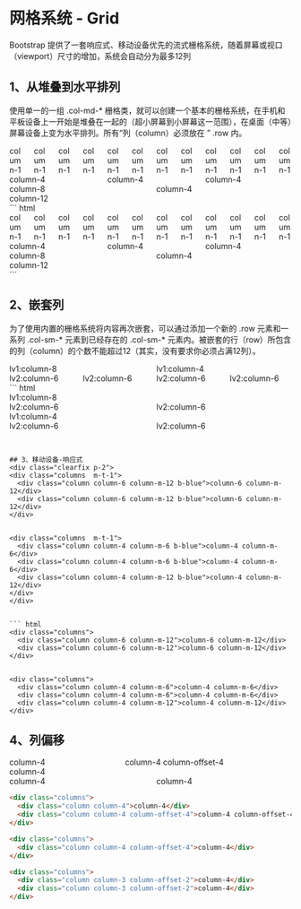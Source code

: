 # 网格系统 - Grid
Bootstrap 提供了一套响应式、移动设备优先的流式栅格系统，随着屏幕或视口（viewport）尺寸的增加，系统会自动分为最多12列


## 1、从堆叠到水平排列
使用单一的一组 .col-md-* 栅格类，就可以创建一个基本的栅格系统，在手机和平板设备上一开始是堆叠在一起的（超小屏幕到小屏幕这一范围），在桌面（中等）屏幕设备上变为水平排列。所有“列（column）必须放在 ” .row 内。

<div class="clearfix p-2">
<div class="columns b-blue">
  <div class="column column-1">column-1</div>
  <div class="column column-1 b-l-blue">column-1</div>
  <div class="column column-1 b-l-blue">column-1</div>
  <div class="column column-1 b-l-blue">column-1</div>
  <div class="column column-1 b-l-blue">column-1</div>
  <div class="column column-1 b-l-blue">column-1</div>
  <div class="column column-1 b-l-blue">column-1</div>
  <div class="column column-1 b-l-blue">column-1</div>
  <div class="column column-1 b-l-blue">column-1</div>
  <div class="column column-1 b-l-blue">column-1</div>
  <div class="column column-1 b-l-blue">column-1</div>
  <div class="column column-1 b-l-blue">column-1</div>
</div>

<div class="columns b-blue m-t-1">
  <div class="column column-4">column-4</div>
  <div class="column column-4 b-l-blue">column-4</div>
  <div class="column column-4 b-l-blue">column-4</div>
</div>

<div class="columns b-blue m-t-1">
  <div class="column column-8">column-8</div>
  <div class="column column-4 b-l-blue">column-4</div>
</div>


<div class="columns b-blue m-t-1">
  <div class="column column-12">column-12</div>
</div>
</div>
``` html
<div class="columns">
  <div class="column column-1">column-1</div>
  <div class="column column-1">column-1</div>
  <div class="column column-1">column-1</div>
  <div class="column column-1">column-1</div>
  <div class="column column-1">column-1</div>
  <div class="column column-1">column-1</div>
  <div class="column column-1">column-1</div>
  <div class="column column-1">column-1</div>
  <div class="column column-1">column-1</div>
  <div class="column column-1">column-1</div>
  <div class="column column-1">column-1</div>
  <div class="column column-1">column-1</div>
</div>

<div class="columns">
  <div class="column column-4">column-4</div>
  <div class="column column-4">column-4</div>
  <div class="column column-4">column-4</div>
</div>

<div class="columns">
  <div class="column column-8">column-8</div>
  <div class="column column-4">column-4</div>
</div>


<div class="columns">
  <div class="column column-12">column-12</div>
</div>
```



## 2、嵌套列
为了使用内置的栅格系统将内容再次嵌套，可以通过添加一个新的 .row 元素和一系列 .col-sm-* 元素到已经存在的 .col-sm-* 元素内。被嵌套的行（row）所包含的列（column）的个数不能超过12（其实，没有要求你必须占满12列）。
<div class="clearfix p-2">
<div class="columns m-t-1">
<div class="column column-8 b-blue">
lv1:column-8
<div class="columns m-t-1">
<div class="column column-6 b-blue b-l-0 b-r-0 b-b-0">lv2:column-6</div>
<div class="column column-6 b-blue b-r-0 b-b-0">lv2:column-6</div>
</div>
</div>


<div class="column column-4 b-blue b-l-0">
lv1:column-4
<div class="columns m-t-1">
<div class="column column-6 b-blue b-l-0 b-r-0 b-b-0">lv2:column-6</div>
<div class="column column-6 b-blue  b-r-0 b-b-0">lv2:column-6</div>
</div>
</div>
</div>
</div>
``` html
<div class="columns">
  <div class="column column-8">
    lv1:column-8
    <div class="columns">
      <div class="column column-6">lv2:column-6</div>
      <div class="column column-6">lv2:column-6</div>
    </div>
  </div>
</div>

<div class="column column-4">
  lv1:column-4
  <div class="columns">
    <div class="column column-6">lv2:column-6</div>
    <div class="column column-6">lv2:column-6</div>
  </div>
</div>

```


## 3、移动设备-响应式
<div class="clearfix p-2">
<div class="columns  m-t-1">
  <div class="column column-6 column-m-12 b-blue">column-6 column-m-12</div>
  <div class="column column-6 column-m-12 b-blue">column-6 column-m-12</div>
</div>


<div class="columns  m-t-1">
  <div class="column column-4 column-m-6 b-blue">column-4 column-m-6</div>
  <div class="column column-4 column-m-6 b-blue">column-4 column-m-6</div>
  <div class="column column-4 column-m-12 b-blue">column-4 column-m-12</div>
</div>
</div>


``` html
<div class="columns">
  <div class="column column-6 column-m-12">column-6 column-m-12</div>
  <div class="column column-6 column-m-12">column-6 column-m-12</div>
</div>


<div class="columns">
  <div class="column column-4 column-m-6">column-4 column-m-6</div>
  <div class="column column-4 column-m-6">column-4 column-m-6</div>
  <div class="column column-4 column-m-12">column-4 column-m-12</div>
</div>
```

## 4、列偏移
<div class="clearfix p-2">
<div class="columns  m-t-1">
  <div class="column column-4 b-blue">column-4</div>
  <div class="column column-4 column-offset-4 b-blue">column-4 column-offset-4</div>
</div>

<div class="columns  m-t-1">
  <div class="column column-4 column-offset-4 b-blue">column-4</div>
</div>

<div class="columns  m-t-1">
  <div class="column column-3 column-offset-2 b-blue">column-4</div>
  <div class="column column-3 column-offset-2 b-blue">column-4</div>
</div>
</div>

``` html
<div class="columns">
  <div class="column column-4">column-4</div>
  <div class="column column-4 column-offset-4">column-4 column-offset-4</div>
</div>

<div class="columns">
  <div class="column column-4 column-offset-4">column-4</div>
</div>

<div class="columns">
  <div class="column column-3 column-offset-2">column-4</div>
  <div class="column column-3 column-offset-2">column-4</div>
</div>
```